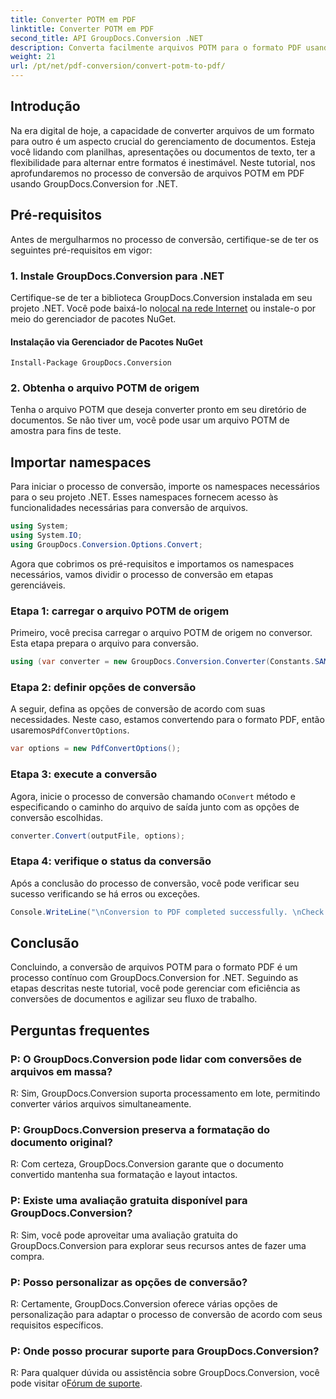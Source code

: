 ```yaml
---
title: Converter POTM em PDF
linktitle: Converter POTM em PDF
second_title: API GroupDocs.Conversion .NET
description: Converta facilmente arquivos POTM para o formato PDF usando GroupDocs.Conversion for .NET. Simplifique seu fluxo de trabalho de gerenciamento de documentos.
weight: 21
url: /pt/net/pdf-conversion/convert-potm-to-pdf/
---
```

## Introdução

Na era digital de hoje, a capacidade de converter arquivos de um formato para outro é um aspecto crucial do gerenciamento de documentos. Esteja você lidando com planilhas, apresentações ou documentos de texto, ter a flexibilidade para alternar entre formatos é inestimável. Neste tutorial, nos aprofundaremos no processo de conversão de arquivos POTM em PDF usando GroupDocs.Conversion for .NET.

## Pré-requisitos

Antes de mergulharmos no processo de conversão, certifique-se de ter os seguintes pré-requisitos em vigor:

### 1. Instale GroupDocs.Conversion para .NET

 Certifique-se de ter a biblioteca GroupDocs.Conversion instalada em seu projeto .NET. Você pode baixá-lo no[local na rede Internet](https://releases.groupdocs.com/conversion/net/) ou instale-o por meio do gerenciador de pacotes NuGet.

#### Instalação via Gerenciador de Pacotes NuGet

```
Install-Package GroupDocs.Conversion
```

### 2. Obtenha o arquivo POTM de origem

Tenha o arquivo POTM que deseja converter pronto em seu diretório de documentos. Se não tiver um, você pode usar um arquivo POTM de amostra para fins de teste.

## Importar namespaces

Para iniciar o processo de conversão, importe os namespaces necessários para o seu projeto .NET. Esses namespaces fornecem acesso às funcionalidades necessárias para conversão de arquivos.

```csharp
using System;
using System.IO;
using GroupDocs.Conversion.Options.Convert;
```

Agora que cobrimos os pré-requisitos e importamos os namespaces necessários, vamos dividir o processo de conversão em etapas gerenciáveis.

### Etapa 1: carregar o arquivo POTM de origem

Primeiro, você precisa carregar o arquivo POTM de origem no conversor. Esta etapa prepara o arquivo para conversão.

```csharp
using (var converter = new GroupDocs.Conversion.Converter(Constants.SAMPLE_POTM))
```

### Etapa 2: definir opções de conversão

 A seguir, defina as opções de conversão de acordo com suas necessidades. Neste caso, estamos convertendo para o formato PDF, então usaremos`PdfConvertOptions`.

```csharp
var options = new PdfConvertOptions();
```

### Etapa 3: execute a conversão

 Agora, inicie o processo de conversão chamando o`Convert` método e especificando o caminho do arquivo de saída junto com as opções de conversão escolhidas.

```csharp
converter.Convert(outputFile, options);
```

### Etapa 4: verifique o status da conversão

Após a conclusão do processo de conversão, você pode verificar seu sucesso verificando se há erros ou exceções.

```csharp
Console.WriteLine("\nConversion to PDF completed successfully. \nCheck output in {0}", outputFolder);
```

## Conclusão

Concluindo, a conversão de arquivos POTM para o formato PDF é um processo contínuo com GroupDocs.Conversion for .NET. Seguindo as etapas descritas neste tutorial, você pode gerenciar com eficiência as conversões de documentos e agilizar seu fluxo de trabalho.

## Perguntas frequentes

### P: O GroupDocs.Conversion pode lidar com conversões de arquivos em massa?

R: Sim, GroupDocs.Conversion suporta processamento em lote, permitindo converter vários arquivos simultaneamente.

### P: GroupDocs.Conversion preserva a formatação do documento original?

R: Com certeza, GroupDocs.Conversion garante que o documento convertido mantenha sua formatação e layout intactos.

### P: Existe uma avaliação gratuita disponível para GroupDocs.Conversion?

R: Sim, você pode aproveitar uma avaliação gratuita do GroupDocs.Conversion para explorar seus recursos antes de fazer uma compra.

### P: Posso personalizar as opções de conversão?

R: Certamente, GroupDocs.Conversion oferece várias opções de personalização para adaptar o processo de conversão de acordo com seus requisitos específicos.

### P: Onde posso procurar suporte para GroupDocs.Conversion?

 R: Para qualquer dúvida ou assistência sobre GroupDocs.Conversion, você pode visitar o[Fórum de suporte](https://forum.groupdocs.com/c/conversion/11).
